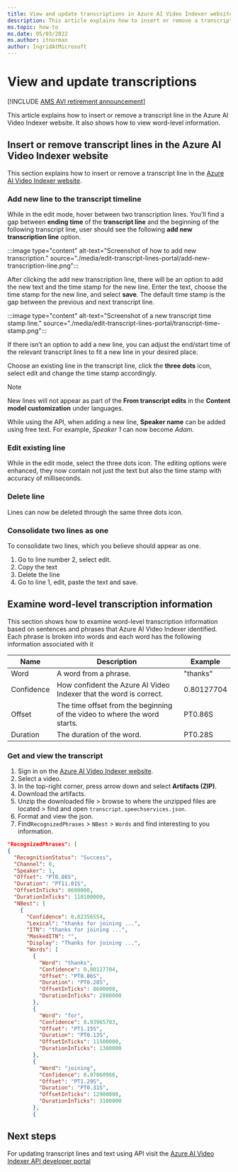 ```yaml
---
title: View and update transcriptions in Azure AI Video Indexer website 
description: This article explains how to insert or remove a transcript line in the Azure AI Video Indexer website. It also shows how to view word-level information.
ms.topic: how-to
ms.date: 05/03/2022
ms.author: itnorman
author: IngridAtMicrosoft
---
```


# View and update transcriptions

[!INCLUDE [AMS AVI retirement announcement](./includes/important-ams-retirement-avi-announcement.md)]

This article explains how to insert or remove a transcript line in the Azure AI Video Indexer website. It also shows how to view word-level information.

## Insert or remove transcript lines in the Azure AI Video Indexer website 

This section explains how to insert or remove a transcript line in the [Azure AI Video Indexer website](https://www.videoindexer.ai/).

### Add new line to the transcript timeline 

While in the edit mode, hover between two transcription lines. You'll find a gap between **ending time** of the **transcript line** and the beginning of the following transcript line, user should see the following **add new transcription line** option. 

:::image type="content" alt-text="Screenshot of how to add new transcription." source="./media/edit-transcript-lines-portal/add-new-transcription-line.png":::

After clicking the add new transcription line, there will be an option to add the new text and the time stamp for the new line. Enter the text, choose the time stamp for the new line, and select **save**. The default time stamp is the gap between the previous and next transcript line. 

:::image type="content" alt-text="Screenshot of a new transcript time stamp line." source="./media/edit-transcript-lines-portal/transcript-time-stamp.png":::

If there isn’t an option to add a new line, you can adjust the end/start time of the relevant transcript lines to fit a new line in your desired place. 

Choose an existing line in the transcript line, click the **three dots** icon, select edit and change the time stamp accordingly.

> [!NOTE]
> New lines will not appear as part of the **From transcript edits** in the **Content model customization** under languages. 
>
> While using the API, when adding a new line, **Speaker name** can be added using free text. For example, *Speaker 1* can now become *Adam*. 

### Edit existing line 

While in the edit mode, select the three dots icon. The editing options were enhanced, they now contain not just the text but also the time stamp with accuracy of milliseconds. 

### Delete line 

Lines can now be deleted through the same three dots icon. 

### Consolidate two lines as one 

To consolidate two lines, which you believe should appear as one. 

1. Go to line number 2, select edit. 
1. Copy the text 
1. Delete the line 
1. Go to line 1, edit, paste the text and save. 

## Examine word-level transcription information

This section shows how to examine word-level transcription information based on sentences and phrases that Azure AI Video Indexer identified. Each phrase is broken into words and each word has the following information associated with it  

|Name|Description|Example|
|---|---|---|
|Word|A word from a phrase.|"thanks"|
|Confidence|How confident the Azure AI Video Indexer that the word is correct.|0.80127704|
|Offset|The time offset from the beginning of the video to where the word starts.|PT0.86S|
|Duration|The duration of the word.|PT0.28S|

### Get and view the transcript

1. Sign in on the [Azure AI Video Indexer website](https://www.videoindexer.ai).
1. Select a video.
1. In the top-right corner, press arrow down and select **Artifacts (ZIP)**. 
1. Download the artifacts.
1. Unzip the downloaded file > browse to where the unzipped files are located > find and open `transcript.speechservices.json`. 
1. Format and view the json.
1. Find`RecognizedPhrases` > `NBest` > `Words` and find interesting to you information.
   
```json
"RecognizedPhrases": [
{
  "RecognitionStatus": "Success",
  "Channel": 0,
  "Speaker": 1,
  "Offset": "PT0.86S",
  "Duration": "PT11.01S",
  "OffsetInTicks": 8600000,
  "DurationInTicks": 110100000,
  "NBest": [
    {
      "Confidence": 0.82356554,
      "Lexical": "thanks for joining ...",
      "ITN": "thanks for joining ...",
      "MaskedITN": "",
      "Display": "Thanks for joining ...",
      "Words": [
        {
          "Word": "thanks",
          "Confidence": 0.80127704,
          "Offset": "PT0.86S",
          "Duration": "PT0.28S",
          "OffsetInTicks": 8600000,
          "DurationInTicks": 2800000
        },
        {
          "Word": "for",
          "Confidence": 0.93965703,
          "Offset": "PT1.15S",
          "Duration": "PT0.13S",
          "OffsetInTicks": 11500000,
          "DurationInTicks": 1300000
        },
        {
          "Word": "joining",
          "Confidence": 0.97060966,
          "Offset": "PT1.29S",
          "Duration": "PT0.31S",
          "OffsetInTicks": 12900000,
          "DurationInTicks": 3100000
        },
        {

```

## Next steps

For updating transcript lines and text using API visit the [Azure AI Video Indexer API developer portal](https://aka.ms/avam-dev-portal)
